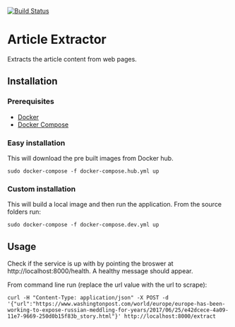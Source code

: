 [![Build Status](https://travis-ci.org/melphi/article-extractor.svg?branch=master)](https://travis-ci.org/melphi/article-extractor)

# Article Extractor
Extracts the article content from web pages.

## Installation

### Prerequisites
- [Docker](https://docs.docker.com/engine/installation/)
- [Docker Compose](https://docs.docker.com/compose/install/)

### Easy installation
This will download the pre built images from Docker hub.

`sudo docker-compose -f docker-compose.hub.yml up`

### Custom installation
This will build a local image and then run the application. From the source folders run:

`sudo docker-compose -f docker-compose.dev.yml up`

## Usage

Check if the service is up with by pointing the broswer at http://localhost:8000/health. A healthy message should appear.

From command line run (replace the url value with the url to scrape):<br/>

`curl -H "Content-Type: application/json" -X POST -d '{"url":"https://www.washingtonpost.com/world/europe/europe-has-been-working-to-expose-russian-meddling-for-years/2017/06/25/e42dcece-4a09-11e7-9669-250d0b15f83b_story.html"}' http://localhost:8000/extract`
